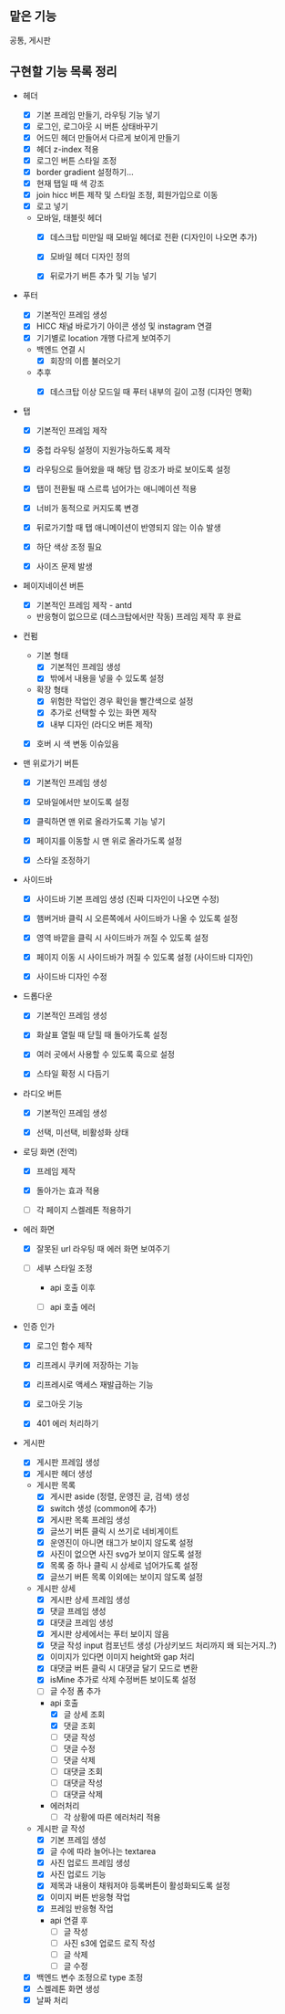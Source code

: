 ## 맡은 기능
공통, 게시판

## 구현할 기능 목록 정리

- 헤더
  - [x] 기본 프레임 만들기, 라우팅 기능 넣기
  - [x] 로그인, 로그아웃 시 버튼 상태바꾸기
  - [x] 어드민 헤더 만들어서 다르게 보이게 만들기
  - [x] 헤더 z-index 적용
  - [x] 로그인 버튼 스타일 조정
  - [x] border gradient 설정하기...
  - [x] 현재 탭일 때 색 강조
  - [x] join hicc 버튼 제작 및 스타일 조정, 회원가입으로 이동
  - [x] 로고 넣기
  
  - 모바일, 태블릿 헤더
    - [x] 데스크탑 미만일 때 모바일 헤더로 전환 (디자인이 나오면 추가)
    - [x] 모바일 헤더 디자인 정의
    - [x] 뒤로가기 버튼 추가 및 기능 넣기


- 푸터
  - [x] 기본적인 프레임 생성
  - [x] HICC 채널 바로가기 아이콘 생성 및 instagram 연결
  - [x] 기기별로 location 개행 다르게 보여주기
  
  - 백엔드 연결 시
    - [x] 회장의 이름 불러오기

  - 추후
    - [x] 데스크탑 이상 모드일 때 푸터 내부의 길이 고정 (디자인 명확)


- 탭
  - [x] 기본적인 프레임 제작
  - [x] 중첩 라우팅 설정이 지원가능하도록 제작
  - [x] 라우팅으로 들어왔을 때 해당 탭 강조가 바로 보이도록 설정
  - [x] 탭이 전환될 때 스르륵 넘어가는 애니메이션 적용
  - [x] 너비가 동적으로 커지도록 변경
  - [x] 뒤로가기할 때 탭 애니메이션이 반영되지 않는 이슈 발생
  - [x] 하단 색상 조정 필요
  - [x] 사이즈 문제 발생


- 페이지네이션 버튼
  - [x] 기본적인 프레임 제작 - antd
  - 반응형이 없으므로 (데스크탑에서만 작동) 프레임 제작 후 완료


- 컨펌
  - 기본 형태
    - [x] 기본적인 프레임 생성
    - [x] 밖에서 내용을 넣을 수 있도록 설정

  - 확장 형태
    - [x] 위험한 작업인 경우 확인을 빨간색으로 설정
    - [x] 추가로 선택할 수 있는 화면 제작
    - [x] 내부 디자인 (라디오 버튼 제작)
  
  - [x] 호버 시 색 변동 이슈있음


- 맨 위로가기 버튼
  - [x] 기본적인 프레임 생성
  - [x] 모바일에서만 보이도록 설정
  - [x] 클릭하면 맨 위로 올라가도록 기능 넣기
  
  - [x] 페이지를 이동할 시 맨 위로 올라가도록 설정
  - [x] 스타일 조정하기


- 사이드바
  - [x] 사이드바 기본 프레임 생성 (진짜 디자인이 나오면 수정)
  - [x] 햄버거바 클릭 시 오른쪽에서 사이드바가 나올 수 있도록 설정
  - [x] 영역 바깥을 클릭 시 사이드바가 꺼질 수 있도록 설정
  - [x] 페이지 이동 시 사이드바가 꺼질 수 있도록 설정 (사이드바 디자인)
  - [x] 사이드바 디자인 수정


- 드롭다운
  - [x] 기본적인 프레임 생성
  - [x] 화살표 열릴 때 닫힐 때 돌아가도록 설정
  - [x] 여러 곳에서 사용할 수 있도록 훅으로 설정
  - [x] 스타일 확정 시 다듬기


- 라디오 버튼
  - [x] 기본적인 프레임 생성
  - [x] 선택, 미선택, 비활성화 상태


- 로딩 화면 (전역)
  - [x] 프레임 제작
  - [x] 돌아가는 효과 적용
  - [ ] 각 페이지 스켈레톤 적용하기


- 에러 화면
  - [x] 잘못된 url 라우팅 때 에러 화면 보여주기
  - [ ] 세부 스타일 조정

    - api 호출 이후
    - [ ] api 호출 에러


- 인증 인가
  - [x] 로그인 함수 제작
  - [x] 리프레시 쿠키에 저장하는 기능
  - [x] 리프레시로 액세스 재발급하는 기능
  - [x] 로그아웃 기능
  - [x] 401 에러 처리하기


- 게시판
   - [x] 게시판 프레임 생성
   - [x] 게시판 헤더 생성

    - 게시판 목록
      - [x] 게시판 aside (정렬, 운영진 글, 검색) 생성
      - [x] switch 생성 (common에 추가)
      - [x] 게시판 목록 프레임 생성
      - [x] 글쓰기 버튼 클릭 시 쓰기로 네비게이트
      - [x] 운영진이 아니면 태그가 보이지 않도록 설정
      - [x] 사진이 없으면 사진 svg가 보이지 않도록 설정
      - [x] 목록 중 하나 클릭 시 상세로 넘어가도록 설정
      - [x] 글쓰기 버튼 목록 이외에는 보이지 않도록 설정

    - 게시판 상세
      - [x] 게시판 상세 프레임 생성
      - [x] 댓글 프레임 생성
      - [x] 대댓글 프레임 생성
      - [x] 게시판 상세에서는 푸터 보이지 않음
      - [x] 댓글 작성 input 컴포넌트 생성 (가상키보드 처리까지 왜 되는거지..?)
      - [x] 이미지가 있다면 이미지 height와 gap 처리
      - [x] 대댓글 버튼 클릭 시 대댓글 달기 모드로 변환
      - [x] isMine 추가로 삭제 수정버튼 보이도록 설정
      - [ ] 글 수정 폼 추가
      
      - api 호출
        - [x] 글 상세 조회
        - [x] 댓글 조회
        - [ ] 댓글 작성
        - [ ] 댓글 수정
        - [ ] 댓글 삭제
        - [ ] 대댓글 조회
        - [ ] 대댓글 작성
        - [ ] 대댓글 삭제

      - 에러처리
        - [ ] 각 상황에 따른 에러처리 적용

    - 게시판 글 작성
      - [x] 기본 프레임 생성
      - [x] 글 수에 따라 늘어나는 textarea
      - [x] 사진 업로드 프레임 생성
      - [x] 사진 업로드 기능
      - [x] 제목과 내용이 채워저야 등록버튼이 활성화되도록 설정
      - [x] 이미지 버튼 반응형 작업
      - [x] 프레임 반응형 작업
      
      - api 연결 후
        - [ ] 글 작성
        - [ ] 사진 s3에 업로드 로직 작성
        - [ ] 글 삭제
        - [ ] 글 수정

  - [x] 백엔드 변수 조정으로 type 조정
  - [x] 스켈레톤 화면 생성
  - [x] 날짜 처리

